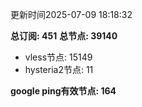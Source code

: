 更新时间2025-07-09 18:18:32

**总订阅: 451**
**总节点: 39140**
- vless节点: 15149
- hysteria2节点: 11

**google ping有效节点: 164**
